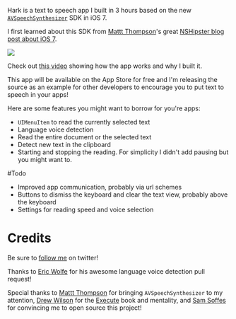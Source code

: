 Hark is a text to speech app I built in 3 hours based on the new [`AVSpeechSynthesizer`](https://developer.apple.com/library/ios/documentation/AVFoundation/Reference/AVSpeechSynthesizer_Ref/Reference/Reference.html) SDK in iOS 7.

I first learned about this SDK from [Mattt Thompson](https://twitter.com/mattt)'s great [NSHipster blog post about iOS 7](https://nshipster.com/ios7).

![](https://raw.github.com/kgn/Hark/master/screen.png)

Check out [this video](https://vimeo.com/75465205) showing how the app works and why I built it.

This app will be available on the App Store for free and I'm releasing the source as an example for other developers to encourage you to put text to speech in your apps!

Here are some features you might want to borrow for you're apps:
- `UIMenuItem` to read the currently selected text
- Language voice detection
- Read the entire document or the selected text
- Detect new text in the clipboard
- Starting and stopping the reading. For simplicity I didn't add pausing but you might want to.

#Todo

- Improved app communication, probably via url schemes
- Buttons to dismiss the keyboard and clear the text view, probably above the keyboard
- Settings for reading speed and voice selection

# Credits

Be sure to [follow me](https://twitter.com/iamkgn) on twitter!

Thanks to [Eric Wolfe](https://github.com/ericrwolfe) for his awesome language voice detection pull request!

Special thanks to [Mattt Thompson](https://twitter.com/mattt) for bringing `AVSpeechSynthesizer` to my attention, [Drew Wilson](https://twitter.com/drewwilson) for the [Execute](http://executebook.com) book and mentality, and [Sam Soffes](https://twitter.com/soffes) for convincing me to open source this project!
